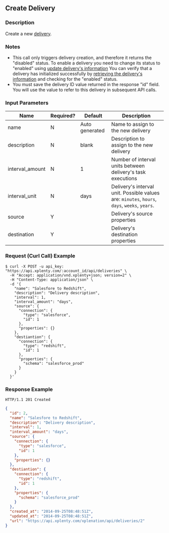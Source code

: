 ## Create Delivery

### Description
Create a new [delivery](https://github.com/xplenty/xplenty-api-doc-v2/blob/master/resources/delivery.md).

### Notes
* This call only triggers delivery creation, and therefore it returns the "disabled" status. To enable a delivery you need to change its status to "enabled" using [update delivery's information](https://github.com/xplenty/xplenty-api-doc-v2/blob/master/sections/update-delivery-information.md)
You can verify that a delivery has initialized successfully by [retrieving the delivery's information](https://github.com/xplenty/xplenty-api-doc-v2/blob/master/sections/get-delivery-information.md) and checking for the "enabled" status.
* You must save the delivery ID value returned in the response "id" field. You will use the value to refer to this delivery in subsequent API calls.

### Input Parameters
| Name                    | Required? | Default         | Description                                                          |
| ----                    | --------- | -------         | -----------                                                          |
| name                    | N         | Auto generated  | Name to assign to the new delivery                                   |
| description             | N         | blank           | Description to assign to the new delivery                            |
| interval_amount         | N         | 1               | Number of interval units between delivery's task executions          |
| interval_unit           | N         | days            | Delivery's interval unit. Possible values are: `minutes`, `hours`, `days`, `weeks`, `years`.|
| source                  | Y         |                 | Delivery's source properties                                         |
| destination             | Y         |                 | Delivery's destination properties                                    |

### Request (Curl Call) Example
```shell
$ curl -X POST -u api_key: "https://api.xplenty.com/:account_id/api/deliveries" \
  -H "Accept: application/vnd.xplenty+json; version=2" \
  -H "Content-Type: application/json" \
  -d '{
    "name": "Salesfore to Redshift",
    "description": "Delivery description",
    "interval": 1,
    "interval_amount": "days",
    "source": {
      "connection": {
        "type": "salesforce",
        "id": 1
      },
      "properties": {}
    },
    "destiantion": {
      "connection": {
        "type": "redshift",
        "id": 1
      },
      "properties": {
        "schema": "salesforce_prod"
      }
    }
  }'
```

### Response Example
```HTTP
HTTP/1.1 201 Created
```

```json
{
  "id": 2,
  "name": "Salesfore to Redshift",
  "description": "Delivery description",
  "interval": 1,
  "interval_amount": "days",
  "source": {
    "connection": {
      "type": "salesforce",
      "id": 1
    },
    "properties": {}
  },
  "destiantion": {
    "connection": {
      "type": "redshift",
      "id": 1
    },
    "properties": {
      "schema": "salesforce_prod"
    }
  },
  "created_at": "2014-09-25T08:48:51Z",
  "updated_at": "2014-09-25T08:48:51Z",
  "url": "https://api.xplenty.com/xplenation/api/deliveries/2"
}
```